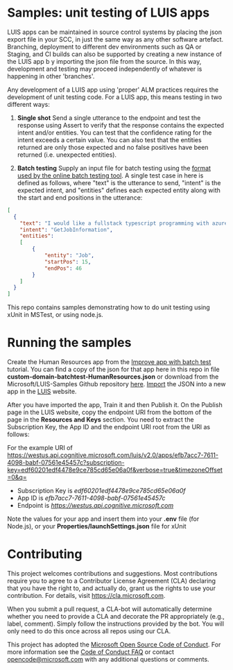 
# Samples: unit testing of LUIS apps

LUIS apps can be maintained in source control systems by placing the json export file in your SCC, in just the same way as any other software artefact. Branching, deployment to different dev environments such as QA or Staging, and CI builds can also be supported by creating a new instance of the LUIS app b y importing the json file from the source. In this way, development and testing may proceed independently of whatever is happening in other 'branches'.

Any development of a LUIS app using 'proper' ALM practices requires the development of unit testing code. For a LUIS app, this means  testing in two different ways:

  1. **Single shot** Send a single utterance to the endpoint and test the response using Assert to verify that the response contains the expected intent and/or entities. You can test that the confidence rating for the intent exceeds a certain value. You can also test that the entities returned are only those expected and no false positives have been returned (i.e. unexpected entities).

  2. **Batch testing** Supply an input file for batch testing using the [format used by the online batch testing tool](https://docs.microsoft.com/en-us/azure/cognitive-services/luis/luis-concept-batch-test#batch-file-format). A single test case in here is defined as follows, where "text" is the utterance to send, "intent" is the expected intent, and "entities" defines each expected entity along with the start and end positions in the utterance:

  ```json
  [
    {
      "text": "I would like a fullstack typescript programming with azure job",
      "intent": "GetJobInformation",
      "entities": 
      [
          {
              "entity": "Job",
              "startPos": 15,
              "endPos": 46
          }
      ]
    }
  ]
  ```
  This repo contains samples demonstrating how to do unit testing using xUnit in MSTest, or using node.js.

# Running the samples

Create the Human Resources app from the [Improve app with batch test](https://docs.microsoft.com/en-us/azure/cognitive-services/luis/luis-tutorial-batch-testing) tutorial. You can find a copy of the json for that app here in this repo in file **custom-domain-batchtest-HumanResources.json** or download from the Microsoft/LUIS-Samples Github repository [here](https://github.com/Microsoft/LUIS-Samples/blob/master/documentation-samples/tutorials/custom-domain-batchtest-HumanResources.json). [Import](https://docs.microsoft.com/en-us/azure/cognitive-services/luis/luis-how-to-start-new-app#import-new-app) the JSON into a new app in the [LUIS](https://docs.microsoft.com/en-us/azure/cognitive-services/luis/luis-reference-regions#luis-website) website. 

After you have imported the app, Train it and then Publish it. On the Publish page in the LUIS website, copy the endpoint URI from the bottom of the page in the **Resources and Keys** section. You need to extract the Subscription Key, the App ID and the endpoint URI root from the URI as follows:

For the example URI of https://westus.api.cognitive.microsoft.com/luis/v2.0/apps/efb7acc7-7611-4098-babf-07561e45457c?subscription-key=edf60201edf4478e9ce785cd65e06a0f&verbose=true&timezoneOffset=0&q= 
  - Subscription Key is *edf60201edf4478e9ce785cd65e06a0f*
  - App ID is *efb7acc7-7611-4098-babf-07561e45457c*
  - Endpoint is *https://westus.api.cognitive.microsoft.com*

Note the values for your app and insert them into your **.env** file (for Node.js), or your **Properties/launchSettings.json** file for xUnit
  
# Contributing

This project welcomes contributions and suggestions.  Most contributions require you to agree to a
Contributor License Agreement (CLA) declaring that you have the right to, and actually do, grant us
the rights to use your contribution. For details, visit https://cla.microsoft.com.

When you submit a pull request, a CLA-bot will automatically determine whether you need to provide
a CLA and decorate the PR appropriately (e.g., label, comment). Simply follow the instructions
provided by the bot. You will only need to do this once across all repos using our CLA.

This project has adopted the [Microsoft Open Source Code of Conduct](https://opensource.microsoft.com/codeofconduct/).
For more information see the [Code of Conduct FAQ](https://opensource.microsoft.com/codeofconduct/faq/) or
contact [opencode@microsoft.com](mailto:opencode@microsoft.com) with any additional questions or comments.
